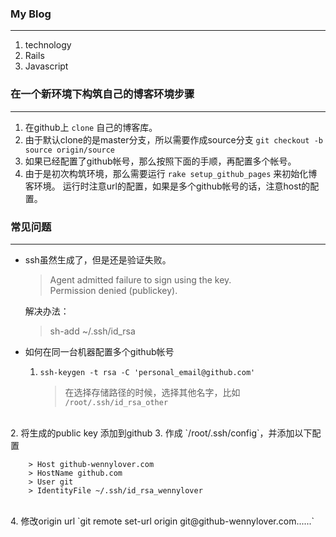 ### My Blog
----

1. technology
2. Rails
3. Javascript

### 在一个新环境下构筑自己的博客环境步骤
----

1. 在github上 `clone` 自己的博客库。
2. 由于默认clone的是master分支，所以需要作成source分支 `git checkout -b source origin/source`
3. 如果已经配置了github帐号，那么按照下面的手顺，再配置多个帐号。
4. 由于是初次构筑环境，那么需要运行 `rake setup_github_pages` 来初始化博客环境。
运行时注意url的配置，如果是多个github帐号的话，注意host的配置。

### 常见问题
----

* ssh虽然生成了，但是还是验证失败。  

    > Agent admitted failure to sign using the key.  
    > Permission denied (publickey).  

    解决办法：  
    > sh-add ~/.ssh/id_rsa

* 如何在同一台机器配置多个github帐号  
    1. `ssh-keygen -t rsa -C 'personal_email@github.com'`  

        > 在选择存储路径的时候，选择其他名字，比如 `/root/.ssh/id_rsa_other`
<br>
    2. 将生成的public key 添加到github  
    3. 作成 `/root/.ssh/config`，并添加以下配置

        > Host github-wennylover.com  
        > HostName github.com  
        > User git  
        > IdentityFile ~/.ssh/id_rsa_wennylover
<br>
    4. 修改origin url `git remote set-url origin git@github-wennylover.com......`  

